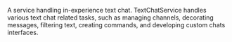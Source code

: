 A service handling in-experience text chat. TextChatService handles various
text chat related tasks, such as managing channels, decorating messages,
filtering text, creating commands, and developing custom chats interfaces.